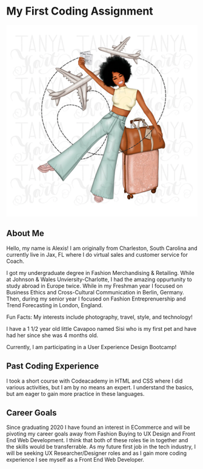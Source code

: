 # My First Coding Assignment #
<img src="travel illustration.webp">

## About Me ##

Hello, my name is Alexis! I am originally from Charleston, South Carolina and currently live in Jax, FL where I do virtual sales and customer service for Coach. 

I got my undergraduate degree in Fashion Merchandising & Retailing. While at Johnson & Wales Unviersity-Charlotte, I had the amazing oppurtunity to study abroad in Europe twice. While in my Freshman year I focused on Business Ethics and Cross-Cultural Communication in Berlin, Germany. Then, during my senior year I focused on Fashion Entreprenuership and Trend Forecasting in London, England.

 Fun Facts:
 My interests include photography, travel, style, and technology!
 
 I have a 1 1/2 year old little Cavapoo named Sisi who is my first pet and have had her since she was 4 months old. 

 Currently, I am participating in a User Experience Design Bootcamp!

## Past Coding Experience ##

I took a short course with Codeacademy in HTML and CSS where I did various activities, but I am by no means an expert. I understand the basics, but am eager to gain more practice in these languages. 

## Career Goals ##

Since graduating 2020 I have found an interest in ECommerce and will be pivoting my career goals away from Fashion Buying to UX Design and Front End Web Development. I think that both of these roles tie in together and the skills would be transferrable. As my future first job in the tech industry, I will be seeking UX Researcher/Designer roles and as I gain more coding experience I see myself as a Front End Web Developer.